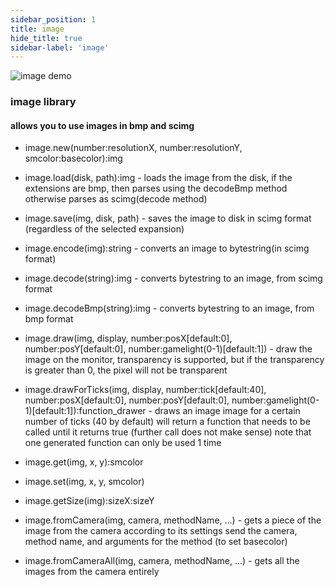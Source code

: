 ```yaml
---
sidebar_position: 1
title: image
hide_title: true
sidebar-label: 'image'
---
```


![image demo](/img/image_demo.png)

### image library
#### allows you to use images in bmp and scimg
* image.new(number:resolutionX, number:resolutionY, smcolor:basecolor):img
* image.load(disk, path):img - loads the image from the disk, if the extensions are bmp, then parses using the decodeBmp method
otherwise parses as scimg(decode method)
* image.save(img, disk, path) - saves the image to disk in scimg format (regardless of the selected expansion)

* image.encode(img):string - converts an image to bytestring(in scimg format)
* image.decode(string):img - converts bytestring to an image, from scimg format
* image.decodeBmp(string):img - converts bytestring to an image, from bmp format

* image.draw(img, display, number:posX[default:0], number:posY[default:0], number:gamelight(0-1)[default:1]) - 
draw the image on the monitor, transparency is supported, but if the transparency is greater than 0, the pixel will not be transparent
* image.drawForTicks(img, display, number:tick[default:40], number:posX[default:0], number:posY[default:0], number:gamelight(0-1)[default:1]):function_drawer -
draws an image image for a certain number of ticks (40 by default)
will return a function that needs to be called until it returns true (further call does not make sense)
note that one generated function can only be used 1 time
* image.get(img, x, y):smcolor
* image.set(img, x, y, smcolor)
* image.getSize(img):sizeX:sizeY
* image.fromCamera(img, camera, methodName, ...) - gets a piece of the image from the camera according to its settings
send the camera, method name, and arguments for the method (to set basecolor)
* image.fromCameraAll(img, camera, methodName, ...) - gets all the images from the camera entirely
